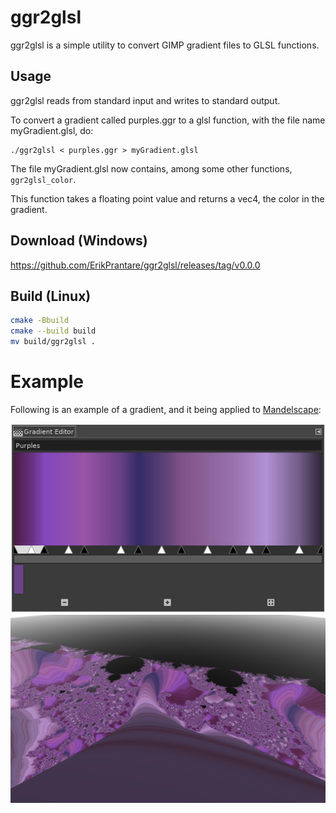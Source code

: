 # ggr2glsl

ggr2glsl is a simple utility to convert GIMP gradient files to GLSL functions.

## Usage

ggr2glsl reads from standard input and writes to standard output.

To convert a gradient called purples.ggr
to a glsl function, with the file name myGradient.glsl, do:

```
./ggr2glsl < purples.ggr > myGradient.glsl
```

The file myGradient.glsl now contains, among some other functions,
`ggr2glsl_color`.

This function takes a floating point value and returns a vec4, the color
in the gradient.

## Download (Windows)
https://github.com/ErikPrantare/ggr2glsl/releases/tag/v0.0.0

## Build (Linux)
```sh
cmake -Bbuild
cmake --build build
mv build/ggr2glsl .
```

# Example
Following is an example of a gradient, and it being applied to
[Mandelscape](https://github.com/ErikPrantare/Mandelscape):

![ggr](media/ggr.jpeg?raw=true)
![glsl](media/glsl.jpeg?raw=true)
